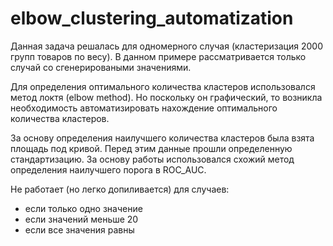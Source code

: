 # elbow_clustering_automatization
Данная задача решалась для одномерного случая (кластеризация 2000 групп товаров по весу). 
В данном примере рассматривается только случай со сгенерироваными значениями.

Для определения оптимального количества кластеров использовался метод локтя (elbow method). Но поскольку он графический, то
возникла необходимость автоматизировать нахождение оптимального количества кластеров.

За основу определения наилучшего количества кластеров была взята площадь под кривой. 
Перед этим данные прошли определенную стандартизацию. 
За основу работы использовался схожий метод определения наилучшего порога в ROC_AUC. 

Не работает (но легко допиливается) для случаев:
- если только одно значение
- если значений меньше 20
- если все значения равны 
